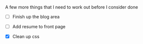 A few more things that I need to work out before I consider done

- [ ] Finish up the blog area
- [ ] Add resume to front page
- [x] Clean up css 

